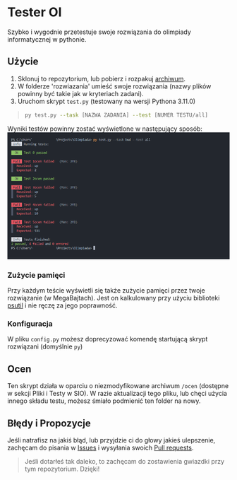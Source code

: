 # Tester OI
Szybko i wygodnie przetestuje swoje rozwiązania do olimpiady informatycznej w pythonie.

## Użycie
1. Sklonuj to repozytorium, lub pobierz i rozpakuj [archiwum](https://github.com/fajfaj1/tester-oi/archive/refs/heads/main.zip).
2. W folderze 'rozwiazania' umieść swoje rozwiązania (nazwy plików powinny być takie jak w kryteriach zadani).
3. Uruchom skrypt `test.py` (testowany na wersji Pythona 3.11.0)
> ```bash
> py test.py --task [NAZWA ZADANIA] --test [NUMER TESTU/all]
> ```

Wyniki testów powinny zostać wyświetlone w następujący sposób:
![](./showcase.png)

### Zużycie pamięci
Przy każdym teście wyświetli się także zużycie pamięci przez twoje rozwiązanie (w MegaBajtach). Jest on kalkulowany przy użyciu biblioteki [psutil](https://pypi.org/project/psutil/) i nie ręczę za jego poprawność. 

### Konfiguracja
W pliku `config.py` możesz doprecyzować komendę startującą skrypt rozwiązani (domyślnie `py`)

## Ocen
Ten skrypt działa w oparciu o niezmodyfikowane archiwum `/ocen` (dostępne w sekcji Pliki i Testy w SIO). W razie aktualizacji tego pliku, lub chęci użycia innego składu testu, możesz śmiało podmienić ten folder na nowy.

## Błędy i Propozycje
Jeśli natrafisz na jakiś błąd, lub przyjdzie ci do głowy jakieś ulepszenie, zachęcam do pisania w [Issues](https://github.com/fajfaj1/tester-oi/issues) i wysyłania swoich [Pull requests](https://github.com/fajfaj1/tester-oi/pulls).

> Jeśli dotarłeś tak daleko, to zachęcam do zostawienia gwiazdki przy tym repozytorium. Dzięki!
